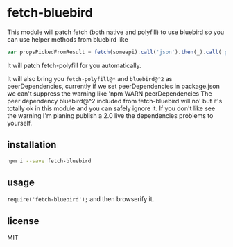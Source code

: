 # fetch-bluebird

This module will patch fetch (both native and polyfill) to use bluebird so you can use helper methods from bluebird like

```js
var propsPickedFromResult = fetch(someapi).call('json').then(_).call('pick', ['propA', 'propB']).call('value');
```

It will patch fetch-polyfill for you automatically.

It will also bring you `fetch-polyfill@*` and `bluebird@^2` as peerDependencies, currently if we set peerDependencies in package.json we can't suppress the warning like 'npm WARN peerDependencies The peer dependency bluebird@^2 included from fetch-bluebird will no' but it's totally ok in this module and you can safely ignore it. If you don't like see the warning I'm planing publish a 2.0 live the dependencies problems to yourself.

## installation

```bash
npm i --save fetch-bluebird
```

## usage

`require('fetch-bluebird');` and then browserify it.

## license
MIT
